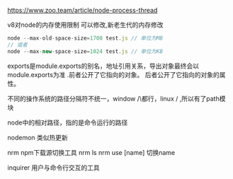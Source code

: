https://www.zoo.team/article/node-process-thread


v8对node的内存使用限制 可以修改,新老生代的内存修改
```js
node --max-old-space-size=1700 test.js // 单位为MB
// 或者
node --max-new-space-size=1024 test.js // 单位为KB
```
 


 exports是module.exports的别名，地址引用关系，导出对象最终会以module.exports为准 .前者公开了它指向的对象。 后者公开了它指向的对象的属性。


不同的操作系统的路径分隔符不统一，window  /\都行，linux /  ,所以有了path模块 

node中的相对路径，指的是命令运行的路径 

nodemon 类似热更新 

nrm   npm下载源切换工具   nrm ls             nrm use [name] 切换name 

inquirer  用户与命令行交互的工具 
